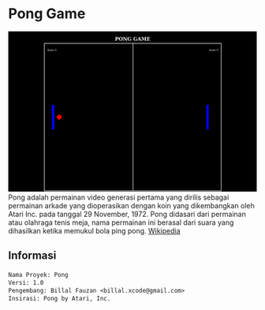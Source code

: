 # Pong Game
![Screenshot](./screenshot.png)
Pong adalah permainan video generasi pertama yang dirilis sebagai permainan arkade yang dioperasikan dengan koin yang dikembangkan oleh Atari Inc. pada tanggal 29 November, 1972. Pong didasari dari permainan atau olahraga tenis meja, nama permainan ini berasal dari suara yang dihasilkan ketika memukul bola ping pong. [Wikipedia](https://id.wikipedia.org/wiki/Pong)

## Informasi
```
Nama Proyek: Pong
Versi: 1.0
Pengembang: Billal Fauzan <billal.xcode@gmail.com>
Insirasi: Pong by Atari, Inc.
```